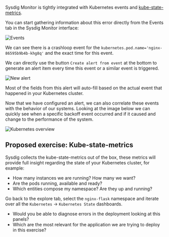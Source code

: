 Sysdig Monitor is tightly integrated with Kubernetes events and [kube-state-metrics](https://github.com/kubernetes/kube-state-metrics).

You can start gathering information about this error directly from the Events tab in the Sysdig Monitor interface:

![Events](/sysdig/courses/monitor/monitor-lab06/assets/image03.png)

We can see there is a crashloop event for the `kubernetes.pod.name='nginx-86595b9b4b-khg8q'` and the exact time for this event.

We can directly use the button `Create alert from event` at the bottom to generate an alert item every time this event or a similar event is triggered.

![New alert](/sysdig/courses/monitor/monitor-lab06/assets/image04.png)

Most of the fields from this alert will auto-fill based on the actual event that happened in your Kubernetes cluster.

Now that we have configured an alert, we can also correlate these events with the behavior of our systems. Looking at the image below we can quickly see when a specific backoff event occurred and if it caused and change to the performance of the system.

![Kubernetes overview](/sysdig/courses/monitor/monitor-lab06/assets/image05.png)

Proposed exercise: Kube-state-metrics
-------------------------------------

Sysdig collects the kube-state-metrics out of the box, these metrics will provide full insight regarding the state of your Kubernetes cluster, for example:

- How many instances we are running? How many we want?
- Are the pods running, available and ready?
- Which entities compose my namespace? Are they up and running?

Go back to the explore tab, select the `nginx-flask` namespace and iterate over all the `Kubernetes` → `Kubernetes State` dashboards.

- Would you be able to diagnose errors in the deployment looking at this panels?
- Which are the most relevant for the application we are trying to deploy in this exercise?
